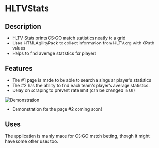 # HLTVStats

## Description
* HLTV Stats  prints CS:GO match statistics neatly to a grid
* Uses HTMLAgilityPack to collect information from HLTV.org with XPath values
* Helps to find average statistics for players

## Features
* The #1 page is made to be able to search a singular player's statistics
* The #2 has the ability to find each team's player's average statistics.
* Delay on scraping to prevent rate limit (can be changed in UI)

![Demonstration](https://raw.githubusercontent.com/skotfrii2/HLTV-Stats-Collector/master/demonstration/demonstration.gif)

* Demonstration for the page #2 coming soon!

## Uses
The application is mainly made for CS:GO match betting, though it might have some other uses too.

